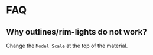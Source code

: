 # FAQ

## Why outlines/rim-lights do not work?

Change the `Model Scale` at the top of the material.

